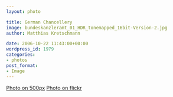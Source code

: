 ```yaml
---
layout: photo

title: German Chancellery
image: bundeskanzleramt_01_HDR_tonemapped_16bit-Version-2.jpg
author: Matthias Kretschmann

date: 2006-10-22 11:43:00+00:00
wordpress_id: 1979
categories:
- photos
post_format:
- Image
---
```


[Photo on 500px](http://500px.com/photo/5650652) [Photo on flickr](http://www.flickr.com/photos/krema/6967670015)
